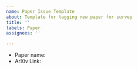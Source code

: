 ```yaml
---
name: Paper Issue Template
about: Template for tagging new paper for survey
title: ''
labels: Paper
assignees: ''

---
```


- Paper name: 
- ArXiv Link:
